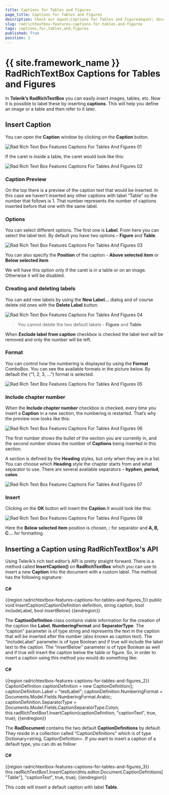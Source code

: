 ```yaml
---
title: Captions for Tables and Figures
page_title: Captions for Tables and Figures
description: Check our &quot;Captions for Tables and Figures&quot; documentation article for the RadRichTextBox {{ site.framework_name }} control.
slug: radrichtextbox-features-captions-for-tables-and-figures
tags: captions,for,tables,and,figures
published: True
position: 3
---
```


# {{ site.framework_name }} RadRichTextBox Captions for Tables and Figures



In __Telerik’s RadRichTextBox__ you can easily insert images, tables, etc. Now it is possible to label these by inserting __captions__. This will help you define an image or a table and then refer to it later.

## Insert Caption

You can open the __Caption__ window by clicking on the __Caption__ button.

![Rad Rich Text Box Features Captions For Tables And Figures 01](images/RadRichTextBox_Features_Captions_For_Tables_And_Figures_01.png)

If the caret is inside a table, the caret would look like this:

![Rad Rich Text Box Features Captions For Tables And Figures 02](images/RadRichTextBox_Features_Captions_For_Tables_And_Figures_02.png)

### Caption Preview

On the top there is a preview of the caption text that would be inserted. In this case we haven’t inserted any other captions with label “Table” so the number that follows is 1. That number represents the number of captions inserted before that one with the same label.

### Options

You can select different options. The first one is __Label__. From here you can select the label text. By default you have two options – __Figure__ and __Table__.

![Rad Rich Text Box Features Captions For Tables And Figures 03](images/RadRichTextBox_Features_Captions_For_Tables_And_Figures_03.png)

You can also specify the __Position__ of the caption - __Above selected item__ or __Below selected item__

We will have this option only if the caret is in a table or on an image. Otherwise it will be disabled.

### Creating and deleting labels

You can add new labels by using the __New Label…__ dialog and of course delete old ones with the __Delete Label__ button.

![Rad Rich Text Box Features Captions For Tables And Figures 04](images/RadRichTextBox_Features_Captions_For_Tables_And_Figures_04.png)

>You cannot delete the two default labels - __Figure__ and __Table__

When __Exclude label from caption__ checkbox is checked the label text will be removed and only the number will be left.

### Format

You can control how the numbering is displayed by using the __Format__ ComboBox. You can see the available formats in the picture below. By default the (“1, 2, 3, …”) format is selected.

![Rad Rich Text Box Features Captions For Tables And Figures 05](images/RadRichTextBox_Features_Captions_For_Tables_And_Figures_05.png)

### Include chapter number

When the __Include chapter number__ checkbox is checked, every time you insert a __Caption__ in a new section, the numbering is restarted. That’s why the preview now looks like this:

![Rad Rich Text Box Features Captions For Tables And Figures 06](images/RadRichTextBox_Features_Captions_For_Tables_And_Figures_06.png)

The first number shows the bullet of the section you are currently in, and the second number shows the number of __Captions__ being inserted in this section.

A section is defined by the __Heading__ styles, but only when they are in a list. You can choose which __Heading__ style the chapter starts from and what separator to use. There are several available separators – __hyphen__, __period__, __colon__.

![Rad Rich Text Box Features Captions For Tables And Figures 07](images/RadRichTextBox_Features_Captions_For_Tables_And_Figures_07.png)

### Insert

Clicking on the __OK__ button will insert the __Caption__.It would look like this:

![Rad Rich Text Box Features Captions For Tables And Figures 08](images/RadRichTextBox_Features_Captions_For_Tables_And_Figures_08.png)

Here the __Below selected item__ position is chosen, __:__ for separator and __A, B, C…__ for formatting.

## Inserting a Caption using RadRichTextBox's API

Using Telerik’s rich text editor’s API is pretty straight forward. There is a method called __InsertCaption()__ on __RadRichTextBox__ which you can use to insert a new __Caption__ into the document with a custom label. The method has the following signature:

#### __C#__

{{region radrichtextbox-features-captions-for-tables-and-figures_1}}
	public void InsertCaption(CaptionDefinition definition, string caption, bool includeLabel, bool insertBelow)
{{endregion}}



The __CaptionDefinition__ class contains viable information for the creation of the caption like __Label__, __NumberingFormat__ and __SeparatorType__. The “caption” parameter is of type string and represents the text in the caption that will be inserted after the number (also known as caption text). The “includeLabel” parameter is of type Boolean and if true will include the label text to the caption. The “insertBelow” parameter is of type Boolean as well and if true will insert the caption below the table or figure. So, in order to insert a caption using this method you would do something like: 

#### __C#__

{{region radrichtextbox-features-captions-for-tables-and-figures_2}}
	CaptionDefinition captionDefinition = new CaptionDefinition();
	captionDefinition.Label = "testLabel";
	captionDefinition.NumberingFormat = Documents.Model.Fields.NumberingFormat.Arabic;
	captionDefinition.SeparatorType = Documents.Model.Fields.CaptionSeparatorType.Colon;
	this.radRichTextBox1.InsertCaption(captionDefinition, "captionText", true, true);
{{endregion}}



The __RadDocument__ contains the two default __CaptionDefinitions__ by default. They reside in a collection called “CaptionDefinitions” which is of type Dictionary<string, CaptionDefinition>. If you want to insert a caption of a default type, you can do as follow: 

#### __C#__

{{region radrichtextbox-features-captions-for-tables-and-figures_3}}
	this.radRichTextBox1.InsertCaption(this.editor.Document.CaptionDefinitions["Table"], "captionText", true, true);
{{endregion}}


This code will insert a default caption with label __Table__.

